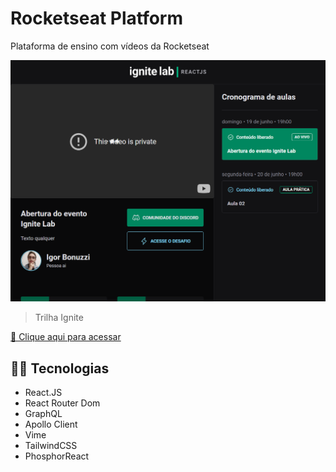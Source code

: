 # Rocketseat Platform

Plataforma de ensino com vídeos da Rocketseat

![preview](./.github/preview.png)

> Trilha Ignite

[🔗 Clique aqui para acessar](https://rocketseat-platform.vercel.app/event/lesson/abertura-do-evento-ignite-lab)

## 👨‍💻 Tecnologias

- React.JS
- React Router Dom
- GraphQL
- Apollo Client
- Vime
- TailwindCSS
- PhosphorReact
